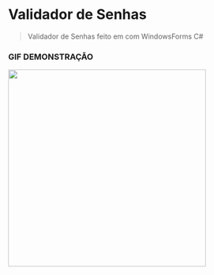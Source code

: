 # Validador de Senhas
> Validador de Senhas feito em com WindowsForms C#

### GIF DEMONSTRAÇÃO
<img src="https://github.com/CassioJhones/ValidadorSenhas_WF_Csharp/assets/56178855/c49ddc99-82d9-4037-a561-2b8228a3e09d" width="400px">
